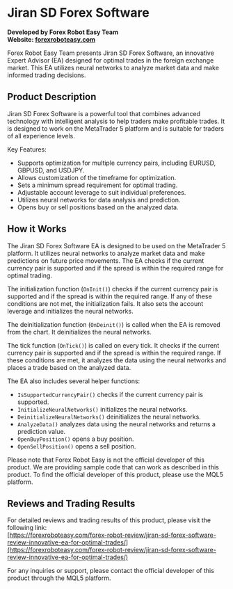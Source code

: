 # Jiran SD Forex Software

**Developed by Forex Robot Easy Team**\
**Website: [forexroboteasy.com](https://forexroboteasy.com)**

Forex Robot Easy Team presents Jiran SD Forex Software, an innovative Expert Advisor (EA) designed for optimal trades in the foreign exchange market. This EA utilizes neural networks to analyze market data and make informed trading decisions. 

## Product Description

Jiran SD Forex Software is a powerful tool that combines advanced technology with intelligent analysis to help traders make profitable trades. It is designed to work on the MetaTrader 5 platform and is suitable for traders of all experience levels.

Key Features:
- Supports optimization for multiple currency pairs, including EURUSD, GBPUSD, and USDJPY.
- Allows customization of the timeframe for optimization.
- Sets a minimum spread requirement for optimal trading.
- Adjustable account leverage to suit individual preferences.
- Utilizes neural networks for data analysis and prediction.
- Opens buy or sell positions based on the analyzed data.

## How it Works

The Jiran SD Forex Software EA is designed to be used on the MetaTrader 5 platform. It utilizes neural networks to analyze market data and make predictions on future price movements. The EA checks if the current currency pair is supported and if the spread is within the required range for optimal trading. 

The initialization function (`OnInit()`) checks if the current currency pair is supported and if the spread is within the required range. If any of these conditions are not met, the initialization fails. It also sets the account leverage and initializes the neural networks.

The deinitialization function (`OnDeinit()`) is called when the EA is removed from the chart. It deinitializes the neural networks.

The tick function (`OnTick()`) is called on every tick. It checks if the current currency pair is supported and if the spread is within the required range. If these conditions are met, it analyzes the data using the neural networks and places a trade based on the analyzed data.

The EA also includes several helper functions:
- `IsSupportedCurrencyPair()` checks if the current currency pair is supported.
- `InitializeNeuralNetworks()` initializes the neural networks.
- `DeinitializeNeuralNetworks()` deinitializes the neural networks.
- `AnalyzeData()` analyzes data using the neural networks and returns a prediction value.
- `OpenBuyPosition()` opens a buy position.
- `OpenSellPosition()` opens a sell position.

Please note that Forex Robot Easy is not the official developer of this product. We are providing sample code that can work as described in this product. To find the official developer of this product, please use the MQL5 platform.

## Reviews and Trading Results

For detailed reviews and trading results of this product, please visit the following link:\
[https://forexroboteasy.com/forex-robot-review/jiran-sd-forex-software-review-innovative-ea-for-optimal-trades/](https://forexroboteasy.com/forex-robot-review/jiran-sd-forex-software-review-innovative-ea-for-optimal-trades/)

For any inquiries or support, please contact the official developer of this product through the MQL5 platform.
